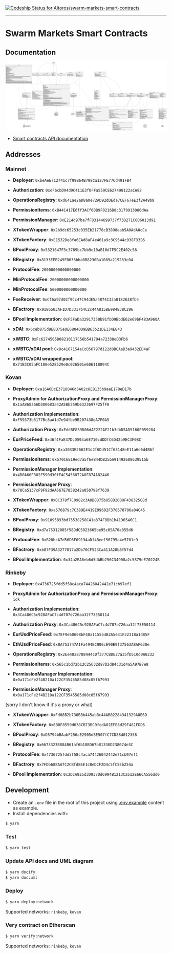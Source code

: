 [![Codeship Status for Altoros/swarm-markets-smart-contracts](https://app.codeship.com/projects/b7f76525-0e01-478a-8678-1347a2910490/status?branch=main)](https://app.codeship.com/projects/423696)

---

# Swarm Markets Smart Contracts

## Documentation

![](docs/uml/swarm-markets.png?raw=true)

- [Smart contracts API documentation](SUMMARY.md)

## Addresses

### Mainnet
- **Deployer**: `0xbeAeE712741c7f99B64B798Ca127FE776d491FB4`

- **Authorization**: `0xeFbcbD94d9C411E3f0FFa559CE627498122aCA82`
- **OperationsRegistry**: `0xd641ae2aD8a0e72AD92dDEda7CEF67eE3f2A49b9`

- **PermissionItems**: `0xB441417E6ff3ACf60B9F0216D8c3179913080dAa`
- **PermissionManager**: `0xE214d97ba7fF83144699737f73D271C006013d91`

- **XTokenWrapper**: `0x2b9dc65253c035Eb21778cB3898eab5A0AdA0cCe`
- **XTokenFactory**: `0xE1532De8fa6EAd8aF4e461a9c3C9544c938F33B5`

- **BPoolProxy**: `0x5321647F3c3769bc7bb9e10aB10d7F5C2E402c56`
- **BRegistry**: `0x8133EEB249F0636bba0B8230Ba1089a219263c04`
- **ProtocolFee**: `20000000000000000`
- **MinProtocolFee**: `20000000000000000`
- **MinProtocolFee**: `5000000000000000`
- **FeeReceiver**: `0xCf6a97d02f9Cc47C94dE5a4874C32a0182638fb4`
- **BFactrory**: `0x9186503AF1D7D3317b4C2c44A815BE984838C296`
- **BPool Implementation**: `0xF5FaDa32917350b91fbD9BbdE62e69bF483A960A`

- **xDAI**: `0x6ceb875d9E8D75e0E68040D9BB63b21DE134E843`
- **xWBTC**: `0xFc6274505D08210117C56b541794a72338eD3Fb6`
- **xWBTC/xDAI pool**: `0x8c4167154aCcD56797d122d8BCAaD3a9432ED4aF`
- **xWBTC/xDAI wrapped pool**: `0x71B3C05aFC180e528529e0c026501e606118894C`

### Kovan
- **Deployer**: `0xa16A6DcE3718846d6A02c8E8135b9aaE178eD17b`
- **ProxyAdmin for AuthorizationProxy and PermissionManagerProxy**: `0x1aA868366D380683a42A5Bb559b6323697F25fF0`

- **Authorization Implementation**: `0xF59373b5177Bc8aA1d7e94fbe9B207438eA7F0A5`
- **Authorization Proxy**: `0xEdd8F839D06dAE222AF21b3dbD5AD5160E059284`
- **EurPriceFeed**: `0xd6f4FaE37DcD593a6E710cdDDfC6D42b9EC3F0BC`
- **OperationsRegistry**: `0xa3033B2662E1d2f6Dd51Cf63148eE11a6e6d4B6f`

- **PermissionItems**: `0x570C6E19ed7a5f6e844DB25bA91492688639515b`
- **PermissionManager Implementation**: `0x4B0A60F302F590d30fFAC5456872A8F874A82446`
- **PermissionManager Proxy**: `0x78Ca5137cF9F92dAA667E7858242a050798f7639`

- **XTokenWrapper**: `0x0C378f7C0982c3A0B0875b858D2008F438325C8d`
- **XTokenFactory**: `0xa576879c7C389E4419E99602F370578706a04C45`

- **BPoolProxy**: `0x91095B93bd75538258C41a374FBBb1b4136546C1`
- **BRegistry**: `0xd7a75312085f58DdC5023665be95c05A70a055d6`
- **ProtocolFee**: `0xB28bcA7d56D6F0913AaDf4Bee156795a4e5701c9`
- **BFactrory**: `0xb87F39A3277017a2Db70CF523Ca411A28b8f57d4`
- **BPool Implementation**: `0x34a2EA6eb6d5dABb256C34908a2c5879eE70224B`

### Rinkeby
- **Deployer**: `0x4736725fdd5f58c4aca74426042442e71cb97ef1`
- **ProxyAdmin for AuthorizationProxy and PermissionManagerProxy**: `idk`

- **Authorization Implementation**: `0x3Ca486C5c928AFaC7c4d707e726aa32f73E50114`
- **Authorization Proxy**: `0x3Ca486C5c928AFaC7c4d707e726aa32f73E50114`
- **EurUsdPriceFeed**: `0x78F9e60608bF48a1155b4B2A5e31F32318a1d85F`
- **EthUsdPriceFeed**: `0x8A753747A1Fa494EC906cE90E9f37563A8AF630e`
- **OperationsRegistry**: `0x2Ee4828788444cDf377CBDE27a35fD510d0A8232`

- **PermissionItems**: `0x565c1bd72b12C25632d87D2d84c31d4a5A97B7e8`
- **PermissionManager Implementation**: `0x0a171cFe2f4B210a122CF3545585d08c05f67993`
- **PermissionManager Proxy**: `0x0a171cFe2f4B210a122CF3545585d08c05f67993`

(sorry I don't know if it's a proxy or what)

- **XTokenWrapper**: `0xFd08B2b730BBb445abBc44AB02284341329A8E6D`
- **XTokenFactory**: `0x6B8F8550d638CB73BC0fcdA02EFB3d29F481FDD5`

- **BPoolProxy**: `0xD5794bBAabF256aE2905dBE507fC7CD88d012358`
- **BRegistry**: `0x6673323B884B61af6b18BD67b81330D238074e3C`
- **ProtocolFee**: `0x4736725fdd5f58c4aca74426042442e71cb97ef1`
- **BFactrory**: `0x7FDb688AA7C2CBfd86E1cBeDCF2D4c5fC5Eb254a`
- **BPool Implementation**: `0x2DcA825d3D937Dd6994B1213Ca512E66CA556dd0`



## Development

- Create an `.env` file in the root of this project using [.env.example](.env.example) content as example.
- Install dependencies with:
```bash
$ yarn
```

### Test
```bash
$ yarn test
```

### Update API docs and UML diagram
```bash
$ yarn docify
$ yarn doc:uml
```

### Deploy
```bash
$ yarn deploy:network
```

Supported networks: `rinkeby`, `kovan`

### Very contract on Etherscan
```bash
$ yarn verify:network
```

Supported networks: `rinkeby`, `kovan`
